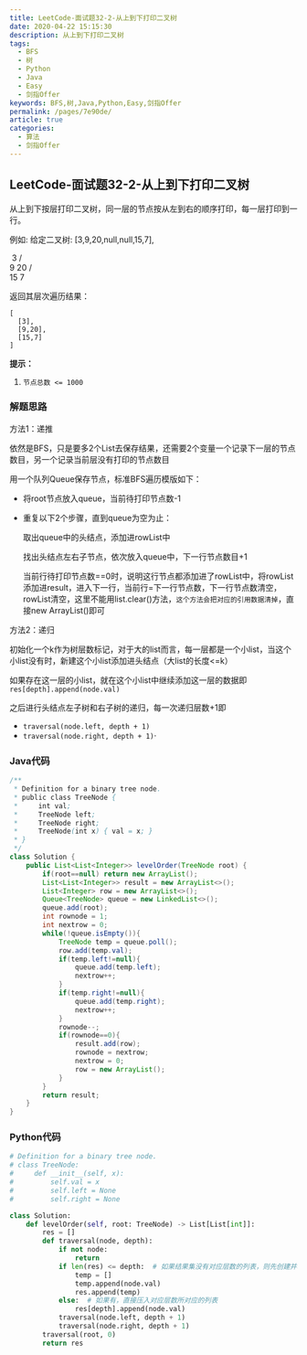```yaml
---
title: LeetCode-面试题32-2-从上到下打印二叉树
date: 2020-04-22 15:15:30
description: 从上到下打印二叉树
tags: 
  - BFS
  - 树
  - Python
  - Java
  - Easy
  - 剑指Offer
keywords: BFS,树,Java,Python,Easy,剑指Offer
permalink: /pages/7e90de/
article: true
categories: 
  - 算法
  - 剑指Offer
---
```


## LeetCode-面试题32-2-从上到下打印二叉树 

从上到下按层打印二叉树，同一层的节点按从左到右的顺序打印，每一层打印到一行。

例如:
给定二叉树: [3,9,20,null,null,15,7],

​    3
   / \
  9  20
    /  \
   15   7

返回其层次遍历结果：

```
[
  [3],
  [9,20],
  [15,7]
]
```

 <!--more-->

**提示：**

1. `节点总数 <= 1000`

### 解题思路

方法1：递推

依然是BFS，只是要多2个List去保存结果，还需要2个变量一个记录下一层的节点数目，另一个记录当前层没有打印的节点数目

用一个队列Queue保存节点，标准BFS遍历模版如下：

- 将root节点放入queue，当前待打印节点数-1

- 重复以下2个步骤，直到queue为空为止：

  取出queue中的头结点，添加进rowList中

  找出头结点左右子节点，依次放入queue中，下一行节点数目+1

  当前行待打印节点数==0时，说明这行节点都添加进了rowList中，将rowList添加进result，进入下一行，当前行=下一行节点数，下一行节点数清空，rowList清空，这里不能用list.clear()方法，`这个方法会把对应的引用数据清掉`，直接new ArrayList()即可

方法2：递归

初始化一个k作为树层数标记，对于大的list而言，每一层都是一个小list，当这个小list没有时，新建这个小list添加进头结点（大list的长度<=k）

如果存在这一层的小list，就在这个小list中继续添加这一层的数据即`res[depth].append(node.val)`

之后进行头结点左子树和右子树的递归，每一次递归层数+1即

- `traversal(node.left, depth + 1)`
- `traversal(node.right, depth + 1)`·

### Java代码

```java
/**
 * Definition for a binary tree node.
 * public class TreeNode {
 *     int val;
 *     TreeNode left;
 *     TreeNode right;
 *     TreeNode(int x) { val = x; }
 * }
 */
class Solution {
    public List<List<Integer>> levelOrder(TreeNode root) {
        if(root==null) return new ArrayList();
        List<List<Integer>> result = new ArrayList<>();
        List<Integer> row = new ArrayList<>();
        Queue<TreeNode> queue = new LinkedList<>();
        queue.add(root);
        int rownode = 1;
        int nextrow = 0;
        while(!queue.isEmpty()){
            TreeNode temp = queue.poll();
            row.add(temp.val);
            if(temp.left!=null){
                queue.add(temp.left);
                nextrow++;
            }
            if(temp.right!=null){
                queue.add(temp.right);
                nextrow++;
            }
            rownode--;
            if(rownode==0){
                result.add(row);
                rownode = nextrow;
                nextrow = 0;
                row = new ArrayList();
            }
        }
        return result;
    }
}
```

### Python代码

```python
# Definition for a binary tree node.
# class TreeNode:
#     def __init__(self, x):
#         self.val = x
#         self.left = None
#         self.right = None

class Solution:
    def levelOrder(self, root: TreeNode) -> List[List[int]]:
        res = []
        def traversal(node, depth):
            if not node:
                return
            if len(res) <= depth:  # 如果结果集没有对应层数的列表，则先创建并将当前节点值压入
                temp = []
                temp.append(node.val)
                res.append(temp)
            else:  # 如果有，直接压入对应层数所对应的列表
                res[depth].append(node.val)
            traversal(node.left, depth + 1)
            traversal(node.right, depth + 1)
        traversal(root, 0)
        return res
```


